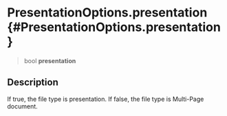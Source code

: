 PresentationOptions.presentation {#PresentationOptions.presentation}
================================

> bool **presentation**

Description
-----------

If true, the file type is presentation. If false, the file type is
Multi-Page document.

